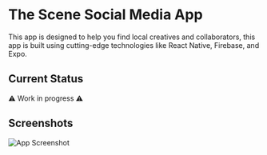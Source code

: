 # The Scene Social Media App

This app is designed to help you find local creatives and collaborators, this app is built using cutting-edge technologies like React Native, Firebase, and Expo.

## Current Status

⚠️ Work in progress ⚠️

## Screenshots

![App Screenshot](docs/assets/App_Example.gif)
